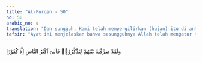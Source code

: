 ```yaml
---
title: "Al-Furqan - 50"
no: 50
arabic_no: ٥٠
translation: "Dan sungguh, Kami telah mempergilirkan (hujan) itu di antara mereka agar mereka mengambil pelajaran; tetapi kebanyakan manusia tidak mau (bersyukur), bahkan mereka mengingkari (nikmat)."
tafsir: "Ayat ini menjelaskan bahwa sesungguhnya Allah telah mengatur turunnya hujan secara bergiliran bagi manusia. Kadang-kadang ia turun siang atau malam, kadang-kadang ditujukan untuk menyirami tanah satu kaum yang baru melaksanakan salat Istisqa, kadang-kadang dipalingkan dari kaum yang banyak melakukan kedurhakaan dan kemaksiatan. Semua itu bertujuan agar manusia mengambil pelajaran darinya, dan agar mereka mengerti bahwa Tuhanlah yang mengatur giliran hujan itu seperti mengatur peredaran bintang-bintang dan planet di angkasa luar. \n\nAir hujan itu bukan hanya turunnya saja yang diatur dengan bergiliran, akan tetapi bentuk dan keadaannya juga. Kadang-kadang air itu membeku jika suhu udara jauh di bawah nol dan merupakan es batu. Kemudian jika dipanaskan berubah menjadi cair, dan jika dipanaskan berubah menjadi uap. Air merupakan unsur yang terdapat dalam semua makhluk hidup, dalam tumbuh-tumbuhan, binatang, dan manusia, seperti dalam firman Allah:\n\nDan Kami jadikan segala sesuatu yang hidup berasal dari air. (al-Anbiya'/21: 30)\n\nSemua ini harus jadi bahan pemikiran bagi manusia agar dapat mensyukuri nikmat Allah. Akan tetapi, kebanyakan manusia enggan bahkan mengingkari nikmat-nikmat itu."
---
```


وَلَقَدْ صَرَّفْنٰهُ بَيْنَهُمْ لِيَذَّكَّرُوْاۖ فَاَبٰىٓ اَكْثَرُ النَّاسِ اِلَّا كُفُوْرًا 
